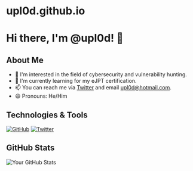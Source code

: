 # upl0d.github.io
# Hi there, I'm @upl0d! 👋

## About Me
- 🔭 I'm interested in the field of cybersecurity and vulnerability hunting.
- 🌱 I'm currently learning for my eJPT certification.
- 📫 You can reach me via [Twitter](https://twitter.com/upl0d) and email [upl0d@hotmail.com](mailto:upl0d@hotmail.com).
- 😄 Pronouns: He/Him

## Technologies & Tools
[![GitHub](https://img.shields.io/badge/-GitHub-181717?style=flat-square&logo=github)](https://github.com/upl0d)
[![Twitter](https://img.shields.io/badge/-Twitter-1DA1F2?style=flat-square&logo=twitter)](https://twitter.com/upl0d)

## GitHub Stats
![Your GitHub Stats](https://github-readme-stats.vercel.app/api?username=upl0d&show_icons=true)
